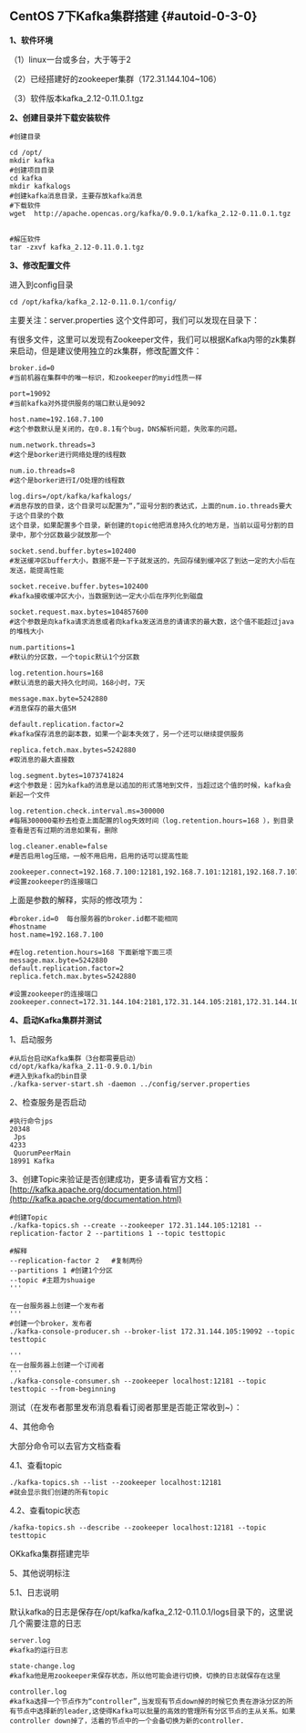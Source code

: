 ## CentOS 7下Kafka集群搭建 {#autoid-0-3-0}

**1、软件环境**

（1）linux一台或多台，大于等于2

（2）已经搭建好的zookeeper集群（172.31.144.104~106）

（3）软件版本kafka\_2.12-0.11.0.1.tgz[ ](http://apache.opencas.org/kafka/0.9.0.1/kafka_2.11-0.9.0.1.tgz)

**2、创建目录并下载安装软件**

```
#创建目录

cd /opt/
mkdir kafka 
#创建项目目录
cd kafka
mkdir kafkalogs 
#创建kafka消息目录，主要存放kafka消息
#下载软件
wget  http://apache.opencas.org/kafka/0.9.0.1/kafka_2.12-0.11.0.1.tgz


#解压软件
tar -zxvf kafka_2.12-0.11.0.1.tgz
```

**3、修改配置文件**

进入到config目录

```
cd /opt/kafka/kafka_2.12-0.11.0.1/config/
```

主要关注：server.properties 这个文件即可，我们可以发现在目录下：

有很多文件，这里可以发现有Zookeeper文件，我们可以根据Kafka内带的zk集群来启动，但是建议使用独立的zk集群，修改配置文件：

```
broker.id=0  
#当前机器在集群中的唯一标识，和zookeeper的myid性质一样

port=19092 
#当前kafka对外提供服务的端口默认是9092

host.name=192.168.7.100 
#这个参数默认是关闭的，在0.8.1有个bug，DNS解析问题，失败率的问题。

num.network.threads=3 
#这个是borker进行网络处理的线程数

num.io.threads=8 
#这个是borker进行I/O处理的线程数

log.dirs=/opt/kafka/kafkalogs/ 
#消息存放的目录，这个目录可以配置为“，”逗号分割的表达式，上面的num.io.threads要大于这个目录的个数
这个目录，如果配置多个目录，新创建的topic他把消息持久化的地方是，当前以逗号分割的目录中，那个分区数最少就放那一个

socket.send.buffer.bytes=102400 
#发送缓冲区buffer大小，数据不是一下子就发送的，先回存储到缓冲区了到达一定的大小后在发送，能提高性能

socket.receive.buffer.bytes=102400 
#kafka接收缓冲区大小，当数据到达一定大小后在序列化到磁盘

socket.request.max.bytes=104857600 
#这个参数是向kafka请求消息或者向kafka发送消息的请请求的最大数，这个值不能超过java的堆栈大小

num.partitions=1 
#默认的分区数，一个topic默认1个分区数

log.retention.hours=168 
#默认消息的最大持久化时间，168小时，7天

message.max.byte=5242880  
#消息保存的最大值5M

default.replication.factor=2  
#kafka保存消息的副本数，如果一个副本失效了，另一个还可以继续提供服务

replica.fetch.max.bytes=5242880  
#取消息的最大直接数

log.segment.bytes=1073741824 
#这个参数是：因为kafka的消息是以追加的形式落地到文件，当超过这个值的时候，kafka会新起一个文件

log.retention.check.interval.ms=300000 
#每隔300000毫秒去检查上面配置的log失效时间（log.retention.hours=168 ），到目录查看是否有过期的消息如果有，删除

log.cleaner.enable=false 
#是否启用log压缩，一般不用启用，启用的话可以提高性能

zookeeper.connect=192.168.7.100:12181,192.168.7.101:12181,192.168.7.107:1218 
#设置zookeeper的连接端口
```

上面是参数的解释，实际的修改项为：

```
#broker.id=0  每台服务器的broker.id都不能相同
#hostname
host.name=192.168.7.100

#在log.retention.hours=168 下面新增下面三项
message.max.byte=5242880
default.replication.factor=2
replica.fetch.max.bytes=5242880

#设置zookeeper的连接端口
zookeeper.connect=172.31.144.104:2181,172.31.144.105:2181,172.31.144.106:2181
```

**4、启动Kafka集群并测试**

1、启动服务

```
#从后台启动Kafka集群（3台都需要启动）
cd/opt/kafka/kafka_2.11-0.9.0.1/bin 
#进入到kafka的bin目录
./kafka-server-start.sh -daemon ../config/server.properties
```

2、检查服务是否启动

```
#执行命令jps
20348
 Jps
4233
 QuorumPeerMain
18991 Kafka
```

3、创建Topic来验证是否创建成功，更多请看官方文档：[http://kafka.apache.org/documentation.html](http://kafka.apache.org/documentation.html)

```
#创建Topic
./kafka-topics.sh --create --zookeeper 172.31.144.105:12181 --replication-factor 2 --partitions 1 --topic testtopic

#解释
--replication-factor 2   #复制两份
--partitions 1 #创建1个分区
--topic #主题为shuaige
'''

在一台服务器上创建一个发布者
'''
#创建一个broker，发布者
./kafka-console-producer.sh --broker-list 172.31.144.105:19092 --topic testtopic

'''
在一台服务器上创建一个订阅者
'''
./kafka-console-consumer.sh --zookeeper localhost:12181 --topic testtopic --from-beginning
```

测试（在发布者那里发布消息看看订阅者那里是否能正常收到~）：

4、其他命令

大部分命令可以去官方文档查看

4.1、查看topic

```
./kafka-topics.sh --list --zookeeper localhost:12181
#就会显示我们创建的所有topic
```

4.2、查看topic状态

```
/kafka-topics.sh --describe --zookeeper localhost:12181 --topic testtopic
```

OKkafka集群搭建完毕

5、其他说明标注

5.1、日志说明

默认kafka的日志是保存在/opt/kafka/kafka\_2.12-0.11.0.1/logs目录下的，这里说几个需要注意的日志

```
server.log 
#kafka的运行日志

state-change.log  
#kafka他是用zookeeper来保存状态，所以他可能会进行切换，切换的日志就保存在这里

controller.log 
#kafka选择一个节点作为“controller”,当发现有节点down掉的时候它负责在游泳分区的所有节点中选择新的leader,这使得Kafka可以批量的高效的管理所有分区节点的主从关系。如果controller down掉了，活着的节点中的一个会备切换为新的controller.
```



